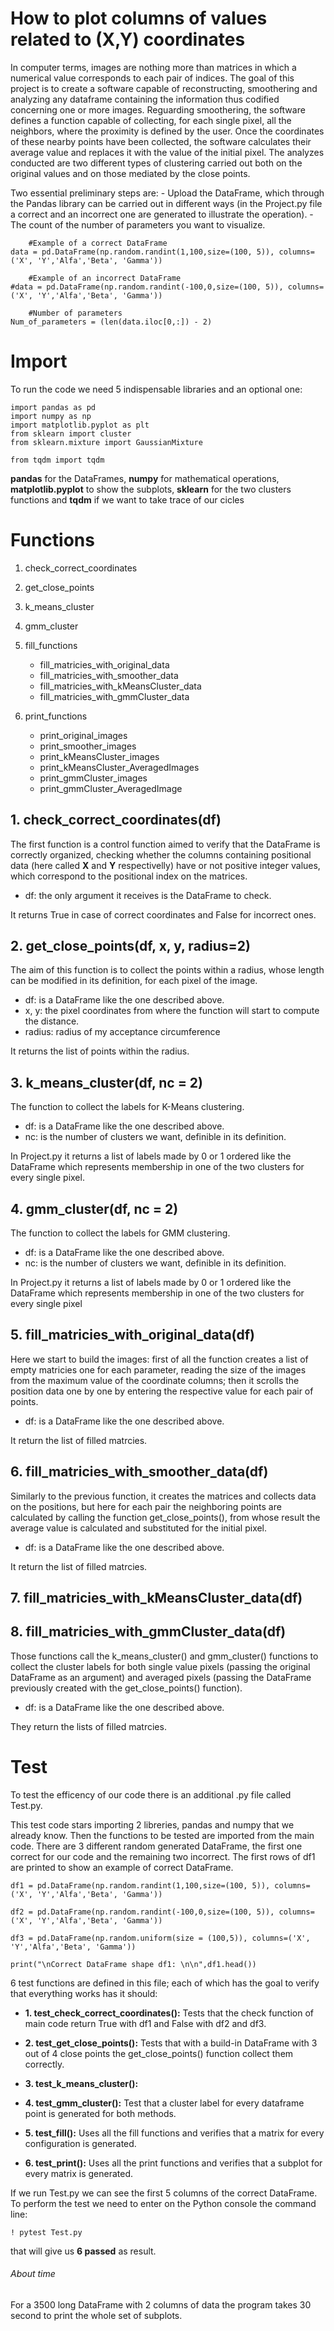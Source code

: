 # How to plot columns of values related to (X,Y) coordinates

In computer terms, images are nothing more than matrices in which a numerical value corresponds to each pair of indices. The goal of this project is to create a software capable of reconstructing, smoothering and analyzing any dataframe containing the information thus codified concerning one or more images.
Reguarding smoothering, the software defines a function capable of collecting, for each single pixel, all the neighbors, where the proximity is defined by the user. Once the coordinates of these nearby points have been collected, the software calculates their average value and replaces it with the value of the initial pixel.
The analyzes conducted are two different types of clustering carried out both on the original values and on those mediated by the close points.

Two essential preliminary steps are:
    - Upload the DataFrame, which through the Pandas library can be carried out in different ways (in the Project.py file a correct and an incorrect one are generated to illustrate the operation).
    - The count of the number of parameters you want to visualize.

```
    #Example of a correct DataFrame
data = pd.DataFrame(np.random.randint(1,100,size=(100, 5)), columns=('X', 'Y','Alfa','Beta', 'Gamma'))

    #Example of an incorrect DataFrame
#data = pd.DataFrame(np.random.randint(-100,0,size=(100, 5)), columns=('X', 'Y','Alfa','Beta', 'Gamma'))

    #Number of parameters
Num_of_parameters = (len(data.iloc[0,:]) - 2)
```


# Import
To run the code we need 5 indispensable libraries and an optional one:

```
import pandas as pd
import numpy as np
import matplotlib.pyplot as plt
from sklearn import cluster
from sklearn.mixture import GaussianMixture

from tqdm import tqdm
```
**pandas** for the DataFrames, **numpy** for mathematical operations, **matplotlib.pyplot** to show the subplots, **sklearn** for the two clusters functions and **tqdm** if we want to take trace of our cicles


# Functions

1. check_correct_coordinates
2. get_close_points
3. k_means_cluster
4. gmm_cluster
5. fill_functions
    - fill_matricies_with_original_data
    - fill_matricies_with_smoother_data
    - fill_matricies_with_kMeansCluster_data
    - fill_matricies_with_gmmCluster_data
 
6. print_functions
    - print_original_images
    - print_smoother_images 
    - print_kMeansCluster_images
    - print_kMeansCluster_AveragedImages
    - print_gmmCluster_images
    - print_gmmCluster_AveragedImage

## 1. check_correct_coordinates(df)
The first function is a control function aimed to verify that the DataFrame is correctly organized, checking whether the columns containing positional data (here called **X** and **Y** respectivelly) have or not positive integer values, which correspond to the positional index on the matrices. 

- df: the only argument it receives is the DataFrame to check.

It returns True in case of correct coordinates and False for incorrect ones.

## 2. get_close_points(df, x, y, radius=2)
The aim of this function is to collect the points within a radius, whose length can be modified in its definition, for each pixel of the image.

- df: is a DataFrame like the one described above.
- x, y: the pixel coordinates from where the function will start to compute the distance.
- radius: radius of my acceptance circumference

It returns the list of points within the radius.

## 3. k_means_cluster(df, nc = 2)
The function to collect the labels for K-Means clustering.

- df: is a DataFrame like the one described above.
- nc: is the number of clusters we want, definible in its definition.

In Project.py it returns a list of labels made by 0 or 1 ordered like the DataFrame which represents membership in one of the two clusters for every single pixel.

## 4. gmm_cluster(df, nc = 2)
The function to collect the labels for GMM clustering.

- df: is a DataFrame like the one described above.
- nc: is the number of clusters we want, definible in its definition.

In Project.py it returns a list of labels made by 0 or 1 ordered like the DataFrame which represents membership in one of the two clusters for every single pixel

## 5. fill_matricies_with_original_data(df)
Here we start to build the images: first of all the function creates a list of empty matricies one for each parameter, reading the size of the images from the maximum value of the coordinate columns; then it scrolls the position data one by one by entering the respective value for each pair of points.

- df: is a DataFrame like the one described above.

It return the list of filled matrcies.

## 6. fill_matricies_with_smoother_data(df)
Similarly to the previous function, it creates the matrices and collects data on the positions, but here for each pair the neighboring points are calculated by calling the function get_close_points(), from whose result the average value is calculated and substituted for the initial pixel.

- df: is a DataFrame like the one described above.

It return the list of filled matrcies.

## 7. fill_matricies_with_kMeansCluster_data(df)
## 8. fill_matricies_with_gmmCluster_data(df)
Those functions call the k_means_cluster() and gmm_cluster() functions to collect the cluster labels for both single value pixels (passing the original DataFrame as an argument) and averaged pixels (passing the DataFrame previously created with the get_close_points() function).

- df: is a DataFrame like the one described above.

They return the lists of filled matrcies.


# Test
To test the efficency of our code there is an additional .py file called Test.py.

This test code stars importing 2 libreries, pandas and numpy that we already know. Then the functions to be tested are imported from the main code.
There are 3 different random generated DataFrame, the first one correct for our code and the remaining two incorrect. The first rows of df1 are printed to show an example of correct DataFrame.
```
df1 = pd.DataFrame(np.random.randint(1,100,size=(100, 5)), columns=('X', 'Y','Alfa','Beta', 'Gamma'))
   
df2 = pd.DataFrame(np.random.randint(-100,0,size=(100, 5)), columns=('X', 'Y','Alfa','Beta', 'Gamma'))
   
df3 = pd.DataFrame(np.random.uniform(size = (100,5)), columns=('X', 'Y','Alfa','Beta', 'Gamma'))

print("\nCorrect DataFrame shape df1: \n\n",df1.head())
```

6 test functions are defined in this file; each of which has the goal to verify that everything works has it should:

- **1. test_check_correct_coordinates():** 
Tests that the check function of main code return True with df1 and False with df2 and df3.

- **2. test_get_close_points():**
Tests that with a build-in DataFrame with 3 out of 4 close points the get_close_points() function collect them correctly.

- **3. test_k_means_cluster():**
- **4. test_gmm_cluster():**
Test that a cluster label for every dataframe point is generated for both methods.

- **5. test_fill():**
Uses all the fill functions and verifies that a matrix for every configuration is generated.

- **6. test_print():**
Uses all the print functions and verifies that a subplot for every matrix is generated.

If we run Test.py we can see the first 5 columns of the correct DataFrame. To perform the test we need to enter on the Python console the command line:
```
! pytest Test.py
```
that will give us **6 passed** as result.

###### About time
For a 3500 long DataFrame with 2 columns of data the program takes 30 second to print the whole set of subplots.  

